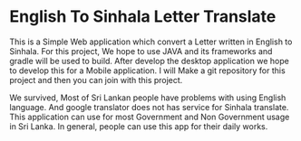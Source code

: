 
English To Sinhala Letter Translate
===================================

This is a Simple Web application which convert a Letter written in English to Sinhala. For this project, We hope to use JAVA and its frameworks and gradle will be used to build. After develop the desktop application we hope to develop this for a Mobile application. I will Make a git repository for this project and then you can join with this project.

We survived, Most of Sri Lankan people have problems with using English language. And google translator does not has service for Sinhala translate. This application can use for most Government and Non Government usage in Sri Lanka. In general, people can use this app for their daily works.
